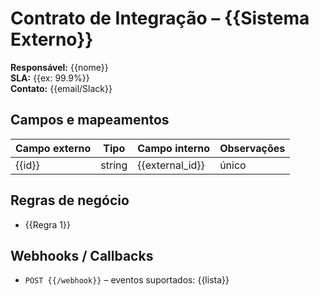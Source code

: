 # Contrato de Integração – {{Sistema Externo}}

**Responsável:** {{nome}}  
**SLA:** {{ex: 99.9%}}  
**Contato:** {{email/Slack}}

## Campos e mapeamentos
| Campo externo | Tipo   | Campo interno   | Observações |
| ------------- | ------ | --------------- | ----------- |
| {{id}}        | string | {{external_id}} | único       |

## Regras de negócio
- {{Regra 1}}

## Webhooks / Callbacks
- `POST {{/webhook}}` – eventos suportados: {{lista}}
